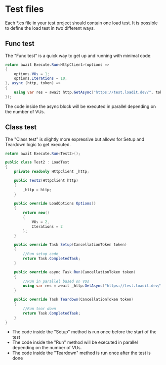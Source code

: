 # Test files

Each *.cs file in your test project should contain one load test. It is possible to define the load test in two different ways.

## Func test

The "Func test" is a quick way to get up and running with minimal code:

```c#
return await Execute.Run<HttpClient>(options =>
{
    options.VUs = 1;
    options.Iterations = 10;
}, async (http, token) =>
{
    using var res = await http.GetAsync("https://test.loadit.dev/", token);
});
```

The code inside the async block will be executed in parallel depending on the number of VUs.

## Class test

The "Class test" is slightly more expressive but allows for Setup and Teardown logic to get executed.

```c#
return await Execute.Run<Test2>();

public class Test2 : LoadTest
{
    private readonly HttpClient _http;

    public Test2(HttpClient http)
    {
        _http = http;
    }
    
    public override LoadOptions Options()
    {
        return new()
        {
            VUs = 2,
            Iterations = 2
        };
    }

    public override Task Setup(CancellationToken token)
    {
        //Run setup code
        return Task.CompletedTask;
    }

    public override async Task Run(CancellationToken token)
    {
        //Run in parallel based on VUs
        using var res = await _http.GetAsync("https://test.loadit.dev/");
    }

    public override Task Teardown(CancellationToken token)
    {
        //Run tear down
        return Task.CompletedTask;
    }
}
```

- The code inside the "Setup" method is run once before the start of the test
- The code inside the "Run" method will be executed in parallel depending on the number of VUs.
- The code inside the "Teardown" method is run once after the test is done